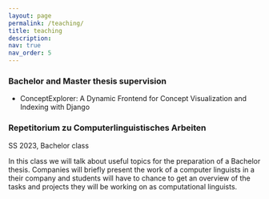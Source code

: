 ```yaml
---
layout: page
permalink: /teaching/
title: teaching
description: 
nav: true
nav_order: 5
---
```


### Bachelor and Master thesis supervision

- ConceptExplorer: A Dynamic Frontend for Concept Visualization and Indexing with Django  
  


### Repetitorium zu Computerlinguistisches Arbeiten

SS 2023, Bachelor class  
  
  
In this class we will talk about useful topics for the preparation of a Bachelor thesis. Companies will briefly present the work of a computer linguists in a their company and students will have to chance to get an overview of the tasks and projects they will be working on as computational linguists.

<!-- 
For now, this page is assumed to be a static description of your courses. You can convert it to a collection similar to `_projects/` so that you can have a dedicated page for each course.

Organize your courses by years, topics, or universities, however you like!
 -->